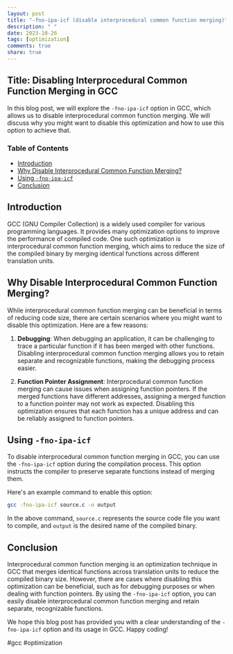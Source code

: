 ```yaml
---
layout: post
title: "-fno-ipa-icf (disable interprocedural common function merging)"
description: " "
date: 2023-10-26
tags: [optimization]
comments: true
share: true
---
```


## Title: Disabling Interprocedural Common Function Merging in GCC

In this blog post, we will explore the `-fno-ipa-icf` option in GCC, which allows us to disable interprocedural common function merging. We will discuss why you might want to disable this optimization and how to use this option to achieve that.

### Table of Contents
- [Introduction](#introduction)
- [Why Disable Interprocedural Common Function Merging?](#why-disable-interprocedural-common-function-merging)
- [Using `-fno-ipa-icf`](#using-fno-ipa-icf)
- [Conclusion](#conclusion)

<a name="introduction"></a>
## Introduction

GCC (GNU Compiler Collection) is a widely used compiler for various programming languages. It provides many optimization options to improve the performance of compiled code. One such optimization is interprocedural common function merging, which aims to reduce the size of the compiled binary by merging identical functions across different translation units.

<a name="why-disable-interprocedural-common-function-merging"></a>
## Why Disable Interprocedural Common Function Merging?

While interprocedural common function merging can be beneficial in terms of reducing code size, there are certain scenarios where you might want to disable this optimization. Here are a few reasons:

1. **Debugging**: When debugging an application, it can be challenging to trace a particular function if it has been merged with other functions. Disabling interprocedural common function merging allows you to retain separate and recognizable functions, making the debugging process easier.

2. **Function Pointer Assignment**: Interprocedural common function merging can cause issues when assigning function pointers. If the merged functions have different addresses, assigning a merged function to a function pointer may not work as expected. Disabling this optimization ensures that each function has a unique address and can be reliably assigned to function pointers.

<a name="using-fno-ipa-icf"></a>
## Using `-fno-ipa-icf`

To disable interprocedural common function merging in GCC, you can use the `-fno-ipa-icf` option during the compilation process. This option instructs the compiler to preserve separate functions instead of merging them.

Here's an example command to enable this option:

```bash
gcc -fno-ipa-icf source.c -o output
```

In the above command, `source.c` represents the source code file you want to compile, and `output` is the desired name of the compiled binary.

<a name="conclusion"></a>
## Conclusion

Interprocedural common function merging is an optimization technique in GCC that merges identical functions across translation units to reduce the compiled binary size. However, there are cases where disabling this optimization can be beneficial, such as for debugging purposes or when dealing with function pointers. By using the `-fno-ipa-icf` option, you can easily disable interprocedural common function merging and retain separate, recognizable functions.

We hope this blog post has provided you with a clear understanding of the `-fno-ipa-icf` option and its usage in GCC. Happy coding!

\#gcc \#optimization